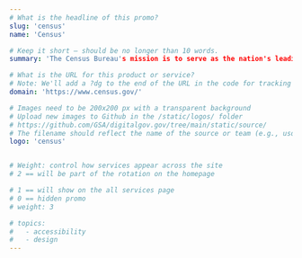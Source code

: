 ```yaml
---
# What is the headline of this promo?
slug: 'census'
name: 'Census'

# Keep it short — should be no longer than 10 words.
summary: 'The Census Bureau's mission is to serve as the nation's leading provider of quality data about its people and economy.'

# What is the URL for this product or service?
# Note: We'll add a ?dg to the end of the URL in the code for tracking purposes
domain: 'https://www.census.gov/'

# Images need to be 200x200 px with a transparent background
# Upload new images to Github in the /static/logos/ folder
# https://github.com/GSA/digitalgov.gov/tree/main/static/source/
# The filename should reflect the name of the source or team (e.g., usds-logo.png)
logo: 'census'


# Weight: control how services appear across the site
# 2 == will be part of the rotation on the homepage

# 1 == will show on the all services page
# 0 == hidden promo
# weight: 3

# topics:
#   - accessibility
#   - design
---
```

